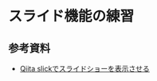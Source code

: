 # スライド機能の練習
## 参考資料
- [Qiita slickでスライドショーを表示させる](https://qiita.com/hitochan/items/e50733e5ab61a78a2edd)
